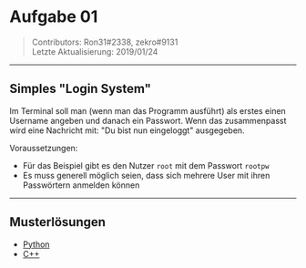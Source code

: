 # Aufgabe 01
> Contributors: Ron31#2338, zekro#9131  
> Letzte Aktualisierung:  2019/01/24

---

## Simples "Login System"

Im Terminal soll man (wenn man das Programm ausführt) als erstes einen Username angeben und danach ein Passwort. Wenn das zusammenpasst wird eine Nachricht mit: "Du bist nun eingeloggt" ausgegeben.

Voraussetzungen:
- Für das Beispiel gibt es den Nutzer `root` mit dem Passwort `rootpw`
- Es muss generell möglich seien, dass sich mehrere User mit ihren Passwörtern anmelden können

---

## Musterlösungen

- [Python](loesungen/python/1.py)
- [C++](loesungen/cpp)
